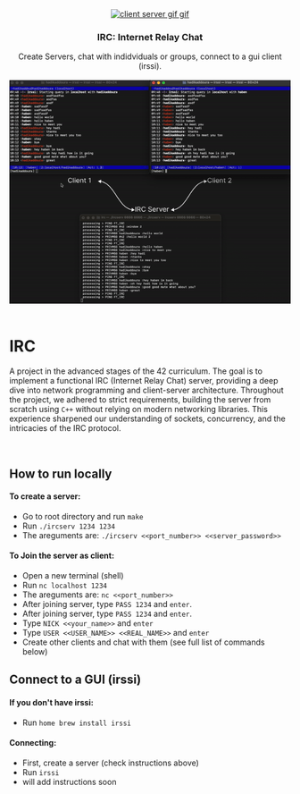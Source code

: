 <div align="center">
<a href="https://github.com/hadi14250">
    <img src="github_gifs/client-server.gif" alt="client server gif gif" width="150" height="150">
  </a>
  <h3 align="center">IRC: Internet Relay Chat</h3>
  Create Servers, chat with indidviduals or groups, connect to a gui client (irssi).
  <br>
  <br>
</div>


<div align="center">
<a href="https://github.com/hadi14250">
    <img src="github_gifs/chat.gif" alt="chat gif"  width="600" height="400">
  </a>


</div>

<br>


# IRC

 A project in the advanced stages of the 42 curriculum. The goal is to implement a functional IRC (Internet Relay Chat) server, providing a deep dive into network programming and client-server architecture. Throughout the project, we adhered to strict requirements, building the server from scratch using `C++` without relying on modern networking libraries. This experience sharpened our understanding of sockets, concurrency, and the intricacies of the IRC protocol.

<br>

## How to run locally

#### To create a server:

- Go to root directory and run `make`
- Run `./ircserv 1234 1234`
- The areguments are: `./ircserv <<port_number>> <<server_password>>`

#### To Join the server as client:

- Open a new terminal (shell)
- Run `nc localhost 1234`
- The areguments are: `nc <<port_number>>`
- After joining server, type `PASS 1234` and `enter`.
- After joining server, type `PASS 1234` and `enter`.
- Type `NICK <<your_name>>` and `enter`
- Type `USER <<USER_NAME>> <<REAL_NAME>>` and `enter`
- Create other clients and chat with them (see full list of commands below)


## Connect to a GUI (irssi)

#### If you don't have irssi:
- Run `home brew install irssi`

#### Connecting:
- First, create a server (check instructions above)
- Run `irssi`
- will add instructions soon
